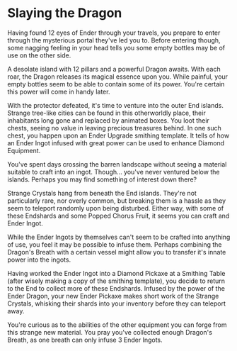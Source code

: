 # Slaying the Dragon
Having found 12 eyes of Ender through your travels, you prepare to enter through the mysterious portal they've led you
to. Before entering though, some nagging feeling in your head tells you some empty bottles may be of use on the other
side.

A desolate island with 12 pillars and a powerful Dragon awaits. With each roar, the Dragon releases its magical essence
upon you. While painful, your empty bottles seem to be able to contain some of its power. You're certain this power will
come in handy later.

With the protector defeated, it's time to venture into the outer End islands. Strange tree-like cities can be found in
this otherworldly place, their inhabitants long gone and replaced by animated boxes. You loot their chests, seeing no
value in leaving precious treasures behind. In one such chest, you happen upon an Ender Upgrade smithing template. It
tells of how an Ender Ingot infused with great power can be used to enhance Diamond Equipment.

You've spent days crossing the barren landscape without seeing a material suitable to craft into an ingot. Though...
you've never ventured below the islands. Perhaps you may find something of interest down there?

Strange Crystals hang from beneath the End islands. They're not particularly rare, nor overly common, but breaking them
is a hassle as they seem to teleport randomly upon being disturbed. Either way, with some of these Endshards and some
Popped Chorus Fruit, it seems you can craft and Ender Ingot.

While the Ender Ingots by themselves can't seem to be crafted into anything of use, you feel it may be possible to
infuse them. Perhaps combining the Dragon's Breath with a certain vessel might allow you to transfer it's innate power
into the ingots.

Having worked the Ender Ingot into a Diamond Pickaxe at a Smithing Table (after wisely making a copy of the smithing
template), you decide to return to the End to collect more of these Endshards. Infused by the power of the Ender Dragon,
your new Ender Pickaxe makes short work of the Strange Crystals, whisking their shards into your inventory before they
can teleport away.

You're curious as to the abilities of the other equipment you can forge from this strange new material. You pray you've
collected enough Dragon's Breath, as one breath can only infuse 3 Ender Ingots.